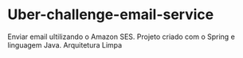 # Uber-challenge-email-service
Enviar email ultilizando o Amazon SES. Projeto criado com o Spring e linguagem Java. Arquitetura Limpa
